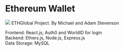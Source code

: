 # Ethereum Wallet

![](https://github.com/503stevenson/crypto_wallet/blob/main/Animation3.gif)
ETHGlobal Project.
By Michael and Adam Stevenson

Frontend: React.js, Auth0 and WorldID for login      
Backend: Ethers.js, Node.js, Express.js   
Data Storage: MySQL
